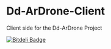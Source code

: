 # Dd-ArDrone-Client

Client side for the Dd-ArDrone Project


[![Bitdeli Badge](https://d2weczhvl823v0.cloudfront.net/Daomaster/dd-ardrone-client/trend.png)](https://bitdeli.com/free "Bitdeli Badge")

